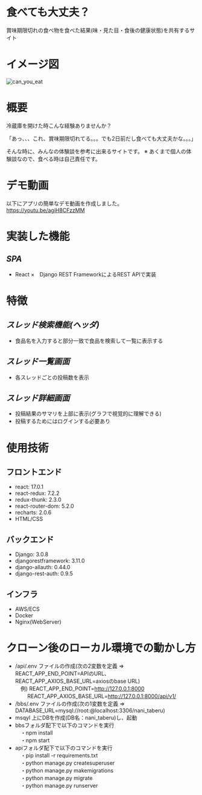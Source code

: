 # 食べても大丈夫？
 
賞味期限切れの食べ物を食べた結果(味・見た目・食後の健康状態)を共有するサイト
 
# イメージ図
 ![can_you_eat](https://user-images.githubusercontent.com/30945996/113302158-dec97000-92a3-11eb-8ff0-f140921cdb14.JPG)

 
# 概要

冷蔵庫を開けた時こんな経験ありませんか？

「あっ、、、これ、賞味期限切れてる。。。でも2日前だし食べても大丈夫かな。。。」

そんな時に、みんなの体験談を参考に出来るサイトです。
※ あくまで個人の体験談なので、食べる時は自己責任です。
 
# デモ動画
以下にアプリの簡単なデモ動画を作成しました。
https://youtu.be/agiH8CFzzMM

# 実装した機能

## *SPA*
* React ×　Django REST FrameworkによるREST APIで実装

# 特徴
## *スレッド検索機能(ヘッダ)*
* 食品名を入力すると部分一致で食品を検索して一覧に表示する

## *スレッド一覧画面*
* 各スレッドごとの投稿数を表示

## *スレッド詳細画面*
* 投稿結果のサマリを上部に表示(グラフで視覚的に理解できる)
* 投稿するためにはログインする必要あり

# 使用技術

## フロントエンド
* react: 17.0.1
* react-redux: 7.2.2
* redux-thunk: 2.3.0
* react-router-dom: 5.2.0
* recharts: 2.0.6
* HTML/CSS

## バックエンド
* Django: 3.0.8
* djangorestframework: 3.11.0
* django-allauth: 0.44.0
* django-rest-auth: 0.9.5

## インフラ
* AWS/ECS
* Docker
* Nginx(WebServer)

# クローン後のローカル環境での動かし方

* /api/.env ファイルの作成(次の2変数を定義 ⇒ REACT_APP_END_POINT=APIのURL、REACT_APP_AXIOS_BASE_URL=axiosのbase URL)</br>
　例) REACT_APP_END_POINT=http://127.0.0.1:8000</br>
 　　 REACT_APP_AXIOS_BASE_URL=http://127.0.0.1:8000/api/v1/
* /bbs/.env ファイルの作成(次の1変数を定義 ⇒ DATABASE_URL=mysql://root:@localhost:3306/nani_taberu)
* msqyl 上にDBを作成(DB名：nani_taberu)し、起動
* bbsフォルダ配下で以下のコマンドを実行</br>
　・npm install</br>
　・npm start</br>
* apiフォルダ配下で以下のコマンドを実行</br>
　・pip install -r requirements.txt</br>
　・python manage.py createsuperuser</br>
　・python manage.py makemigrations</br>
　・python manage.py migrate</br>
　・python manage.py runserver</br>
